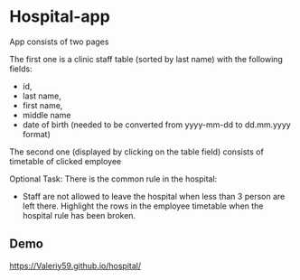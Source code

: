 # Hospital-app

App consists of two pages 

The first one is a clinic staff table (sorted by last name) with the following fields:
- id, 
- last name,
- first name,
- middle name
- date of birth (needed to be converted from yyyy-mm-dd to dd.mm.yyyy format)

The second one (displayed by clicking on the table field) consists of timetable of clicked employee

Optional Task:
There is the common rule in the hospital:
- Staff are not allowed to leave the hospital when less than 3 person are left there.
Highlight the rows in the employee timetable when the hospital rule has been broken.

## Demo

https://Valeriy59.github.io/hospital/

